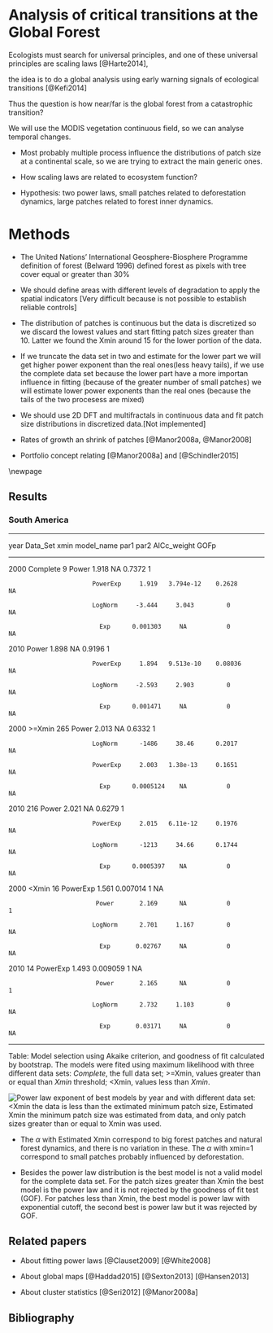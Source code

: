 # Analysis of critical transitions at the Global Forest

Ecologists must search for universal principles, and one of these universal principles are scaling laws [@Harte2014],   

the idea is to do a global analysis using early warning signals of ecological transitions [@Kefi2014] 


Thus the question is how near/far is the global forest from a catastrophic transition?

We will use the MODIS vegetation continuous field, so we can analyse temporal changes.


* Most probably multiple process influence the distributions of patch size at a continental scale, so we are trying to extract the main generic ones.

* How scaling laws are related to ecosystem function?

* Hypothesis: two power laws, small patches related to deforestation dynamics, large patches related to forest inner dynamics.


# Methods

* The United Nations’ International Geosphere-Biosphere Programme definition of forest (Belward 1996) defined forest as pixels with tree cover equal or greater than 30%  

* We should define areas with different levels of degradation to apply the spatial indicators [Very difficult because is not possible to establish reliable controls]

* The distribution of patches is continuous but the data is discretized so we discard the lowest values and start fitting patch sizes greater than 10. Latter we found the Xmin around 15 for the lower portion of the data.

* If we truncate the data set in two and estimate for the lower part we will get higher power exponent than the real ones(less heavy tails), if we use the complete data set because the lower part have a more importan influence in fitting (because of the greater number of small patches) we will estimate lower power exponents than the real ones (because the tails of the two procesess are mixed)  

* We should use 2D DFT and multifractals in continuous data and fit patch size distributions in discretized data.[Not implemented] 


* Rates of growth an shrink of patches [@Manor2008a, @Manor2008] 

* Portfolio concept relating [@Manor2008a]  and [@Schindler2015] 

\newpage

## Results

### South America

------------------------------------------------------------------------------
 year   Data_Set   xmin   model_name    par1      par2     AICc_weight   GOFp 
------ ---------- ------ ------------ --------- --------- ------------- ------
 2000   Complete    9       Power       1.918      NA        0.7372       1   

                           PowerExp     1.919   3.794e-12    0.2628       NA  

                           LogNorm     -3.444     3.043         0         NA  

                             Exp      0.001303     NA           0         NA  

 2010                       Power       1.898      NA        0.9196       1   

                           PowerExp     1.894   9.513e-10    0.08036      NA  

                           LogNorm     -2.593     2.903         0         NA  

                             Exp      0.001471     NA           0         NA  

 2000    >=Xmin    265      Power       2.013      NA        0.6332       1   

                           LogNorm      -1486     38.46      0.2017       NA  

                           PowerExp     2.003   1.38e-13     0.1651       NA  

                             Exp      0.0005124    NA           0         NA  

 2010              216      Power       2.021      NA        0.6279       1   

                           PowerExp     2.015   6.11e-12     0.1976       NA  

                           LogNorm      -1213     34.66      0.1744       NA  

                             Exp      0.0005397    NA           0         NA  

 2000    <Xmin      16     PowerExp     1.561   0.007014        1         NA  

                            Power       2.169      NA           0         1   

                           LogNorm      2.701     1.167         0         NA  

                             Exp       0.02767     NA           0         NA  

 2010               14     PowerExp     1.493   0.009059        1         NA  

                            Power       2.165      NA           0         1   

                           LogNorm      2.732     1.103         0         NA  

                             Exp       0.03171     NA           0         NA  
------------------------------------------------------------------------------

Table: Model selection using Akaike criterion, and goodness of fit calculated by bootstrap. The models were fited using maximum likelihood with three different data sets: *Complete*, the full data set; >=Xmin, values greater than or equal than *Xmin* threshold; <Xmin, values less than *Xmin*. 


![Power law exponent of best models by year and with different data set: *<Xmin* the data is less than the extimated minimum patch size, *Estimated Xmin* the minimum patch size was estimated from data, and only patch sizes greater than or equal to Xmin was used.](Results/Southamerica/PowerExp_xmin_year.png)

* The $\alpha$ with Estimated Xmin correspond to big forest patches and natural forest dynamics, and there is no variation in these. The  $\alpha$ with xmin=1 correspond to small patches probably influenced by deforestation.

* Besides the power law distribution is the best model is not a valid model for the complete data set. For  the patch sizes greater than Xmin the best model is the power law and it is not rejected by the goodness of fit test (GOF). For patches less than Xmin, the best model is power law with exponential cutoff, the second best is power law but it was rejected by GOF.


## Related papers

* About fitting power laws
[@Clauset2009]
[@White2008]  

* About global maps 
[@Haddad2015]
[@Sexton2013]
[@Hansen2013]  

* About cluster statistics
[@Seri2012]
[@Manor2008a]


## Bibliography


